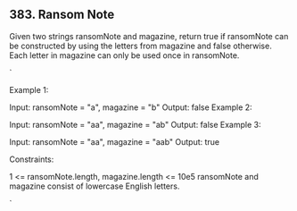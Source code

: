 ## 383. Ransom Note
Given two strings ransomNote and magazine, return true if ransomNote can be constructed by using the letters 
from magazine and false otherwise.
Each letter in magazine can only be used once in ransomNote.

`

Example 1:

Input: ransomNote = "a", magazine = "b"
Output: false
Example 2:

Input: ransomNote = "aa", magazine = "ab"
Output: false
Example 3:

Input: ransomNote = "aa", magazine = "aab"
Output: true
 

Constraints:

1 <= ransomNote.length, magazine.length <= 10e5
ransomNote and magazine consist of lowercase English letters.

`